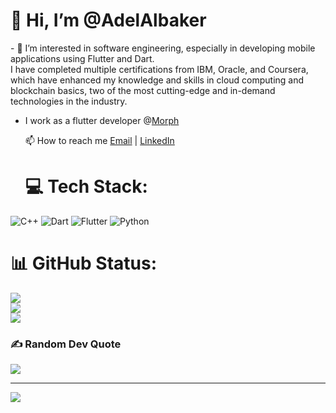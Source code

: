<h1> 👋 Hi, I’m @AdelAlbaker</h1>
   - 👀 I’m interested in software engineering, especially in developing mobile applications using Flutter and Dart.<br>
  I have completed multiple certifications from IBM, Oracle, and Coursera,<br>
  which have enhanced my knowledge and skills in cloud computing and blockchain basics, two of the most cutting-edge and in-demand technologies in the industry.<br>
  
- I work as a flutter developer @[Morph](https://www.morph.sa/)

  📫 How to reach me  [Email](mailto:adeeel221@gmail.com) | [LinkedIn](https://www.linkedin.com/in/adel-al-baker-752b40154/)
  # 💻 Tech Stack:

![C++](https://img.shields.io/badge/c++-%2300599C.svg?style=flat&logo=c%2B%2B&logoColor=white) ![Dart](https://img.shields.io/badge/dart-%230175C2.svg?style=flat&logo=dart&logoColor=white) ![Flutter](https://img.shields.io/badge/Flutter-%2302569B.svg?style=flat&logo=Flutter&logoColor=white) 
![Python](https://img.shields.io/badge/python-3670A0?style=flat&logo=python&logoColor=ffdd54)

# 📊 GitHub Status:
![](https://github-readme-stats.vercel.app/api?username=AdelAlbaker&theme=dark&hide_border=false&include_all_commits=true&count_private=false)<br/>
![](https://github-readme-streak-stats.herokuapp.com/?user=AdelAlbaker&theme=dark&hide_border=false)<br/>
![](https://github-readme-stats.vercel.app/api/top-langs/?username=AdelAlbaker&theme=dark&hide_border=false&include_all_commits=true&count_private=false&layout=compact)

### ✍️ Random Dev Quote
![](https://quotes-github-readme.vercel.app/api?type=vetical&theme=dark)

---
[![](https://visitcount.itsvg.in/api?id=AdelAlbaker&icon=0&color=1)](https://visitcount.itsvg.in)

<!---
AdelAlbaker/AdelAlbaker is a ✨ special ✨ repository because its `README.md` (this file) appears on your GitHub profile.
You can click the Preview link to take a look at your changes.
--->
